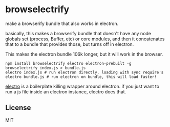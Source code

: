 # browselectrify

make a browserify bundle that also works in electron.

basically, this makes a browserify bundle that doesn't have
any node globals set (process, Buffer, etc) or core modules,
and then it concatenates that to a bundle that provides those,
but turns off in electron.

This makes the electron bundle 106k longer, but it will work
in the browser.

```
npm install browselectrify electro electron-prebuilt -g
browselectrify index.js > bundle.js
electro index.js # run electron directly, loading with sync require's
electro bundle.js # run electron on bundle, this will load faster!
```

[electro](https://github.com/dominictarr/electro) is a boilerplate
killing wrapper around electron. if you just want to run a js file
inside an electron instance, electro does that.

## License

MIT

